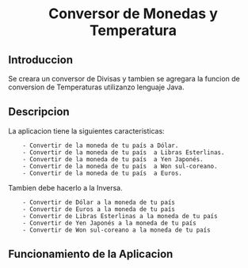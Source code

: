 <h1 align="center"> Conversor de Monedas y Temperatura </h1>
<h2>Introduccion </h2>
Se creara un conversor de Divisas y tambien se agregara la funcion de conversion de Temperaturas utilizanzo lenguaje Java.
<h2>Descripcion</h2>
<div> 
  La aplicacion tiene la siguientes caracteristicas:
  
        - Convertir de la moneda de tu país a Dólar. 
        - Convertir de la moneda de tu país  a Libras Esterlinas.
        - Convertir de la moneda de tu país  a Yen Japonés. 
        - Convertir de la moneda de tu país  a Won sul-coreano.
        - Convertir de la moneda de tu país  a Euros.
  
  Tambien debe hacerlo a la Inversa. 
  
        - Convertir de Dólar a la moneda de tu país
        - Convertir de Euros a la moneda de tu país
        - Convertir de Libras Esterlinas a la moneda de tu país
        - Convertir de Yen Japonés a la moneda de tu país
        - Convertir de Won sul-coreano a la moneda de tu país
</div>
<h2>Funcionamiento de la Aplicacion</h2>


